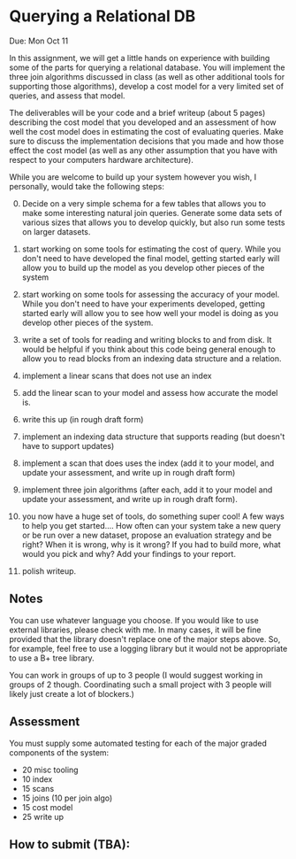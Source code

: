 # Querying a Relational DB

Due: Mon Oct 11

In this assignment, we will get a little hands on experience with building some
of the parts for querying a relational database.  You will implement the three
join algorithms discussed in class (as well as other additional tools for
supporting those algorithms), develop a cost model for a very limited
set of queries, and assess that model.

The deliverables will be your code and a brief writeup (about 5 pages)
describing the cost model that you developed and an assessment of how well the
cost model does in estimating the cost of evaluating queries.  Make sure to
discuss the implementation decisions that you made and how those effect the cost
model (as well as any other assumption that you have with respect to your
computers hardware architecture).

While you are welcome to build up your system however you wish, I personally,
would take the following steps:

0. Decide on a very simple schema for a few tables that allows you to make some
   interesting natural join queries.  Generate some data sets of various sizes
   that allows you to develop quickly, but also run some tests on larger
   datasets.

0. start working on some tools for estimating the cost of query.  While you
   don't need to have developed the final model, getting started early will
   allow you to build up the model as you develop other pieces of the system

0. start working on some tools for assessing the accuracy of your model.  While
   you don't need to have your experiments developed, getting started early will
   allow you to see how well your model is doing as you develop other pieces of
   the system.

0. write a set of tools for reading and writing blocks to and from disk.  It
   would be helpful if you think about this code being general enough to allow
   you to read blocks from an indexing data structure and a relation.

0. implement a linear scans that does not use an index

0. add the linear scan to your model and assess how accurate the model is.

0. write this up (in rough draft form)

0. implement an indexing data structure that supports reading (but doesn't have
   to support updates)

0. implement a scan that does uses the index (add it to your model, and
   update your assessment, and write up in rough draft form)

0. implement three join algorithms (after each, add it to your model and update
   your assessment, and write up in rough draft form).

0. you now have a huge set of tools, do something super cool!  A few ways to
   help you get started.... How often can your system take a new query or be run
   over a new dataset, propose an evaluation strategy and be right?  When it is
   wrong, why is it wrong?  If you had to build more, what would you pick and
   why?  Add your findings to your report.

0. polish writeup.

## Notes

You can use whatever language you choose.  If you would like to use external
libraries, please check with me.  In many cases, it will be fine provided that
the library doesn't replace one of the major steps above.  So, for example, feel
free to use a logging library but it would not be appropriate to use a B+ tree
library.

You can work in groups of up to 3 people (I would suggest working in groups of 2
though. Coordinating such a small project with 3 people will likely just create
a lot of blockers.)

## Assessment

You must supply some automated testing for each of the major graded components
of the system:

* 20 misc tooling
* 10 index
* 15 scans
* 15 joins (10 per join algo)
* 15 cost model
* 25 write up

## How to submit (TBA):





